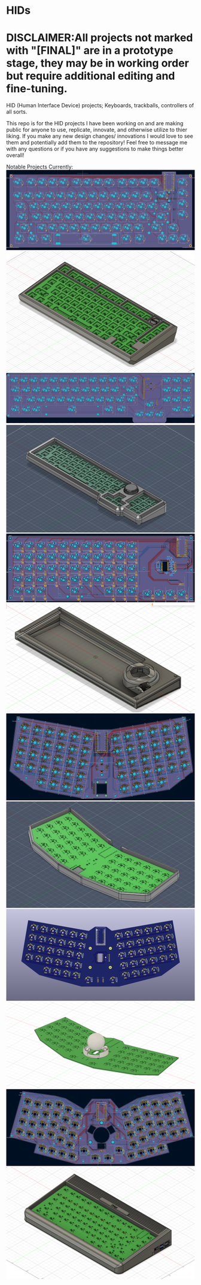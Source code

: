 # HIDs
# DISCLAIMER:All projects not marked with "[FINAL]" are in a prototype stage, they may be in working order but require additional editing and fine-tuning.
HID (Human Interface Device) projects; Keyboards, trackballs, controllers of all sorts.

This repo is for the HID projects I have been working on and are making public for anyone to use,
replicate, innovate, and otherwise utilize to thier liking. If you make any new design changes/ innovations
I would love to see them and potentially add them to the repository!
Feel free to message me with any questions or if you have any suggestions to make things better overall!

Notable Projects Currently:
![alt text](https://github.com/Skycode22/HIDs/blob/main/HID%20repo%20front%20page%20pictures/MY75.png)
![alt text](https://github.com/Skycode22/HIDs/blob/main/HID%20repo%20front%20page%20pictures/MY75_shell.png)
![alt text](https://github.com/Skycode22/HIDs/blob/main/HID%20repo%20front%20page%20pictures/TrashTruck.png)
![alt text](https://github.com/Skycode22/HIDs/blob/main/HID%20repo%20front%20page%20pictures/TrashTruck_shell.png)
![alt text](https://github.com/Skycode22/HIDs/blob/main/HID%20repo%20front%20page%20pictures/OpenOt.PNG)
![alt text](https://github.com/Skycode22/HIDs/blob/main/HID%20repo%20front%20page%20pictures/OpenOt_shell.PNG)
![alt text](https://github.com/Skycode22/HIDs/blob/main/HID%20repo%20front%20page%20pictures/Anguirus.png)
![slt text](https://github.com/Skycode22/HIDs/blob/main/HID%20repo%20front%20page%20pictures/Anguirus_shell.png)
![alt text](https://github.com/Skycode22/HIDs/blob/main/HID%20repo%20front%20page%20pictures/Gigan.PNG)
![alt text](https://github.com/Skycode22/HIDs/blob/main/HID%20repo%20front%20page%20pictures/Gigan_mount.PNG)
![alt text](https://github.com/Skycode22/HIDs/blob/main/HID%20repo%20front%20page%20pictures/Mothra.png)
![alt text](https://github.com/Skycode22/HIDs/blob/main/C64.pi/pictures/fusion360%20home%20view.png)

